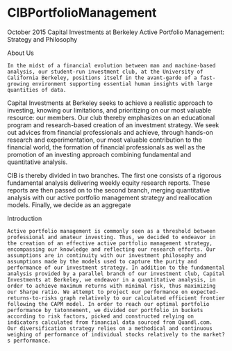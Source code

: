 # CIBPortfolioManagement
October 2015Capital Investments at BerkeleyActive Portfolio Management:Strategy and Philosophy
About Us	In the midst of a financial evolution between man and machine-based analysis, our student-run investment club, at the University of California Berkeley, positions itself in the avant-garde of a fast-growing environment supporting essential human insights with large quantities of data. Capital Investments at Berkeley seeks to achieve a realistic approach to investing, knowing our limitations, and prioritizing on our most valuable resource: our members. Our club thereby emphasizes on an educational program and research-based creation of an investment strategy. We seek out advices from financial professionals and achieve, through hands-on research and experimentation, our most valuable contribution to the financial world, the formation of financial professionals as well as the promotion of an investing approach combining fundamental and quantitative analysis.
CIB is thereby divided in two branches. The first one consists of a rigorous fundamental analysis delivering weekly equity research reports. These reports are then passed on to the second branch, merging quantitative analysis with our active portfolio management strategy and reallocation models.Finally, we decide as an aggregate
Introduction	Active portfolio management is commonly seen as a threshold between professional and amateur investing. Thus, we decided to endeavor in the creation of an effective active portfolio management strategy, encompassing our knowledge and reflecting our research efforts. Our assumptions are in continuity with our investment philosophy and assumptions made by the models used to capture the purity and performance of our investment strategy. In addition to the fundamental analysis provided by a parallel branch of our investment club, Capital Investments at Berkeley, we endeavor in a quantitative analysis, in order to achieve maximum returns with minimal risk, thus maximizing our Sharpe ratio. We attempt to project our performance on expected-returns-to-risks graph relatively to our calculated efficient frontier following the CAPM model. In order to reach our optimal portfolio performance by tatonnement, we divided our portfolio in buckets according to risk factors, picked and constructed relying on indicators calculated from financial data sourced from Quandl.com.  Our diversification strategy relies on a methodical and continuous weighing of performance of individual stocks relatively to the market?s performance.